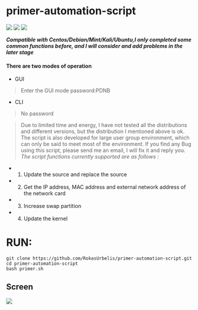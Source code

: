 # primer-automation-script
[![](https://img.shields.io/badge/GNU/Linux-License-orange.svg)](https://www.gnu.org)
[![](https://img.shields.io/badge/Begginers-script-brightgreen.svg)](https://blog.linux-code.com/articles/thread-966.html)
![](https://img.shields.io/github/stars/RokasUrbelis/primer-automation-script.svg?label=Stars&style=social)

***Compatible with Centos/Debian/Mint/Kali/Ubuntu,I only completed some common functions before, and I will consider and add problems in the later stage***
#### There are two modes of operation
* GUI
>Enter the GUI mode password:PDNB
* CLI
>No password

>Due to limited time and energy, I have not tested all the distributions and different versions, but the distribution I mentioned above is ok. The script is also developed for large user group environment, which can only be said to meet most of the environment.
>If you find any Bug using this script, please send me an email, I will fix it and reply you.
_The script functions currently supported are as follows :_
* 1. Update the source and replace the source
* 2. Get the IP address, MAC address and external network address of the network card
* 3. Increase swap partition
* 4. Update the kernel
  
# RUN:
```shell
git clone https://github.com/RokasUrbelis/primer-automation-script.git
cd primer-automation-script
bash primer.sh
```
## Screen
![](https://blog.linux-code.com/wp-content/uploads/2018/11/show2.png)

